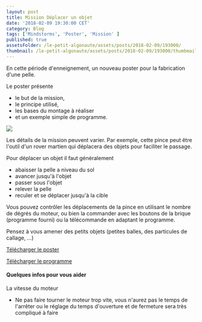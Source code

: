 ```yaml
---
layout: post
title: Mission Déplacer un objet
date: '2018-02-09 19:30:00 CET'
category: Blog
tags: ['Mindstorms', 'Poster', 'Mission' ]
published: true
assetsFolder: /le-petit-algonaute/assets/posts/2018-02-09/193000/
thumbnail: /le-petit-algonaute/assets/posts/2018-02-09/193000/thumbmail-pelle-150x150.png
---
```


En cette période d'enneignement, un nouveau poster pour la fabrication d'une pelle.

Le poster présente
- le but de la mission,
- le principe utilisé,
- les bases du montage à réaliser
- et un exemple simple de programme.


<img src="{{page.assetsFolder}}/mission-pelle.png" />

<!-- 1024 × 768 -->

<br>

Les détails de la mission peuvent varier. Par exemple, cette pince peut être l'outil d'un rover martien qui déplacera des objets pour faciliter le passage.


Pour déplacer un objet il faut généralement
- abaisser la pelle a niveau du sol
- avancer jusqu'à l'objet
- passer sous l'objet
- relever la pelle
- reculer et se déplacer jusqu'à la cible

Vous pouvez contrôler les déplacements de la pince en utilisant le nombre de dégrés du moteur, ou bien la commander avec les boutons de la brique (programme fourni) ou la télécommande en adaptant le programme.

Pensez à vous amener des petits objets (petites balles, des particules de callage, ...)

<a href="{{page.assetsFolder}}/mission-pelle.pdf">Télécharger le poster</a>


<a href="{{page.assetsFolder}}/mission-pelle.ev3s">Télécharger le programme</a>


#### Quelques infos pour vous aider

La vitesse du moteur
- Ne pas faire tourner le moteur trop vite, vous n'aurez pas le temps de l'arrêter ou le réglage du temps d'ouverture et de fermeture sera très compliqué à faire

